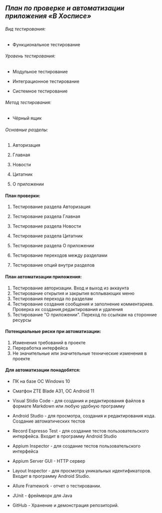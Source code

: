 ## ***План по проверке и автоматизации приложения «В Хосписе»***

###### Вид тестирования:

* Функциональное тестирование

###### Уровень тестирования:

* Модульное тестирование 

* Интеграционное тестирование

* Системное тестирование 

###### Метод тестирования:

* Чёрный ящик

###### Основные разделы:

1. Авторизация

2. Главная

3. Новости
   
4. Цитатник

5. О приложении

#### План проверки:

1. Тестирование раздела Авторизация

2. Тестирование раздела Главная

3. Тестирование раздела Новости
   
4. Тестирование раздела Цитатник
   
5. Тестирование раздела О приложении

6. Тестирование переходов между разделами

7. Тестирование опций внутри разделов

#### План автоматизации приложения:

1) Тестирование авторизации. Вход и выход из аккаунта
2) Тестирование открытия и закрытия всплывающих меню
3) Тестирования перехода по разделам
4) Тестирование создания сообщения и заполнение комментариев. Проверка их создания,редактирования и удаления
5) Тестирование "О приложении". Переход по ссылкам на сторонние ресурсы

#### Потенциальные риски при автоматизации:

1) Изменения требований в проекте
2) Переработка интерфейса
3) Не значительные или значительные технические изменения в проекте

#### Для автоматизации понадобятся:

* ПК на базе ОС Windows 10
  
* Сматфон ZTE Blade A31, ОС Android 11

* Visual Stidio Code - для создания и редактирования файлов в формате Markdown или любую удобную программу

* Android Studio - для просмотра, создания и редактирования кода. Создание автоматических тестов

* Record Espresso Test - для создание тестов пользовательского интерфейса. Входит в программу Android Studio

* Appium Inspector - для создание тестов пользовательского интерфейса

* Appium Server GUI - HTTP сервер

* Layout Inspector - для просмотра уникальных идентификаторов. Входит в программу Android Studio.

* Allure Framework - отчет о тестировании.

* JUnit - фреймворк для Java

* GitHub - Хранение и демонстрация репозиторий.